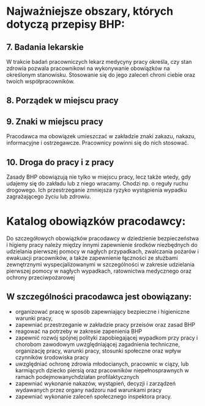 # Najważniejsze obszary, których dotyczą przepisy BHP:
## 7. Badania lekarskie
W trakcie badań pracowniczych lekarz medycyny pracy określa, czy stan zdrowia pozwala pracownikowi na wykonywanie obowiązków na określonym stanowisku. Stosowanie się do jego zaleceń chroni ciebie oraz twoich współpracowników.
## 8. Porządek w miejscu pracy
## 9. Znaki w miejscu pracy
Pracodawca ma obowiązek umieszczać w zakładzie znaki zakazu, nakazu, informacyjne i ostrzegawcze. Pracownicy powinni się do nich stosować.
## 10. Droga do pracy i z pracy
Zasady BHP obowiązują nie tylko w miejscu pracy, lecz także wtedy, gdy udajemy się do zakładu lub z niego wracamy. Chodzi np. o reguły ruchu drogowego. Ich przestrzeganie zmniejsza ryzyko wystąpienia wypadku zagrażającego życiu lub zdrowiu.
# Katalog obowiązków pracodawcy:
Do szczegółowych obowiązków pracodawcy w dziedzienie bezpieczeństwa i higieny pracy należy między innymi zapewnienie środków niezbędnych do udzielania pierwszej pomocy w nagłych przypadkach, zwalczania pożarów i ewakuacji pracowników, a także zapewnienie łączności ze służbami zewnętrznymi wyspecjalizowanymi w szczególności w zakresie udzielania pierwszej pomocy w nagłych wypadkach, ratownictwa medycznego oraz ochrony przeciwpożarowej

## W szczególności pracodawca jest obowiązany: 
- organizować pracę w sposób zapewniający bezpieczne i higieniczne warunki pracy,
- zapewniać przestrzeganie w zakładzie pracy przeisów oraz zasad BHP 
- reagować na potrzeby w zakresie zapenienia BHP
- zapewnić rozwój spójnej polityki zapobiegającej wypadkom przy pracy i chorobom zawodowym uwzględniającej zagadnienia techniczne, organizację pracy, warunki pracy, stosunki społeczne oraz wpływ czynników środowiska pracy
- uwzględniać ochronę zdrowia młodocianych, pracownic w ciązy, lub karmiących dziecko piersią oraz pracowników niepełnosprawnych w ramach podejmowanychdziałan profilaktycznych
- zapewniać wykonanie nakazów, wystąpień, decyzji i zarządzeń wydawanych przez organy nadzoru nad warunkami pracy
- zapewniać wykonanie zaleceń społecznego inspektora pracy.
